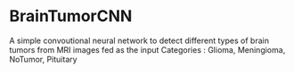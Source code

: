 # BrainTumorCNN
A simple convoutional neural network to detect different types of brain tumors from MRI images fed as the input
Categories : Glioma, Meningioma, NoTumor, Pituitary 
